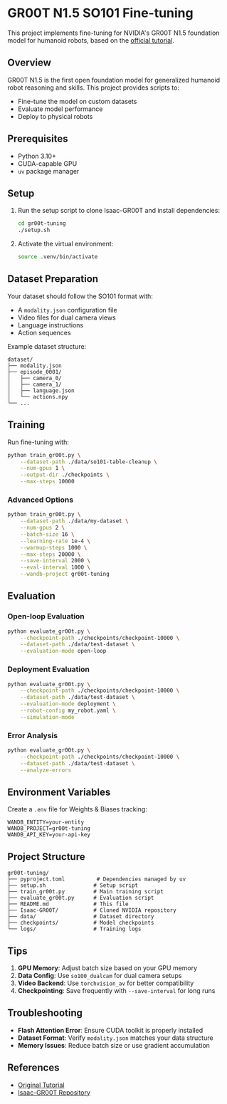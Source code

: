 # GR00T N1.5 SO101 Fine-tuning

This project implements fine-tuning for NVIDIA's GR00T N1.5 foundation model for humanoid robots, based on the [official tutorial](https://huggingface.co/blog/nvidia/gr00t-n1-5-so101-tuning).

## Overview

GR00T N1.5 is the first open foundation model for generalized humanoid robot reasoning and skills. This project provides scripts to:
- Fine-tune the model on custom datasets
- Evaluate model performance
- Deploy to physical robots

## Prerequisites

- Python 3.10+
- CUDA-capable GPU
- `uv` package manager

## Setup

1. Run the setup script to clone Isaac-GR00T and install dependencies:
   ```bash
   cd gr00t-tuning
   ./setup.sh
   ```

2. Activate the virtual environment:
   ```bash
   source .venv/bin/activate
   ```

## Dataset Preparation

Your dataset should follow the SO101 format with:
- A `modality.json` configuration file
- Video files for dual camera views
- Language instructions
- Action sequences

Example dataset structure:
```
dataset/
├── modality.json
├── episode_0001/
│   ├── camera_0/
│   ├── camera_1/
│   ├── language.json
│   └── actions.npy
└── ...
```

## Training

Run fine-tuning with:
```bash
python train_gr00t.py \
    --dataset-path ./data/so101-table-cleanup \
    --num-gpus 1 \
    --output-dir ./checkpoints \
    --max-steps 10000
```

### Advanced Options

```bash
python train_gr00t.py \
    --dataset-path ./data/my-dataset \
    --num-gpus 2 \
    --batch-size 16 \
    --learning-rate 1e-4 \
    --warmup-steps 1000 \
    --max-steps 20000 \
    --save-interval 2000 \
    --eval-interval 1000 \
    --wandb-project gr00t-tuning
```

## Evaluation

### Open-loop Evaluation
```bash
python evaluate_gr00t.py \
    --checkpoint-path ./checkpoints/checkpoint-10000 \
    --dataset-path ./data/test-dataset \
    --evaluation-mode open-loop
```

### Deployment Evaluation
```bash
python evaluate_gr00t.py \
    --checkpoint-path ./checkpoints/checkpoint-10000 \
    --dataset-path ./data/test-dataset \
    --evaluation-mode deployment \
    --robot-config my_robot.yaml \
    --simulation-mode
```

### Error Analysis
```bash
python evaluate_gr00t.py \
    --checkpoint-path ./checkpoints/checkpoint-10000 \
    --dataset-path ./data/test-dataset \
    --analyze-errors
```

## Environment Variables

Create a `.env` file for Weights & Biases tracking:
```
WANDB_ENTITY=your-entity
WANDB_PROJECT=gr00t-tuning
WANDB_API_KEY=your-api-key
```

## Project Structure

```
gr00t-tuning/
├── pyproject.toml          # Dependencies managed by uv
├── setup.sh               # Setup script
├── train_gr00t.py         # Main training script
├── evaluate_gr00t.py      # Evaluation script
├── README.md              # This file
├── Isaac-GR00T/           # Cloned NVIDIA repository
├── data/                  # Dataset directory
├── checkpoints/           # Model checkpoints
└── logs/                  # Training logs
```

## Tips

1. **GPU Memory**: Adjust batch size based on your GPU memory
2. **Data Config**: Use `so100_dualcam` for dual camera setups
3. **Video Backend**: Use `torchvision_av` for better compatibility
4. **Checkpointing**: Save frequently with `--save-interval` for long runs

## Troubleshooting

- **Flash Attention Error**: Ensure CUDA toolkit is properly installed
- **Dataset Format**: Verify `modality.json` matches your data structure
- **Memory Issues**: Reduce batch size or use gradient accumulation

## References

- [Original Tutorial](https://huggingface.co/blog/nvidia/gr00t-n1-5-so101-tuning)
- [Isaac-GR00T Repository](https://github.com/NVIDIA-Isaac-GR00T/Isaac-GR00T)